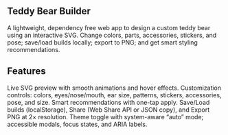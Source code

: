 **Teddy Bear Builder** 
--
A lightweight, dependency free web app to design a custom teddy bear using an interactive SVG. Change colors, parts, accessories, stickers, and pose; save/load builds locally; export to PNG; and get smart styling recommendations.

**Features**
--
Live SVG preview with smooth animations and hover effects.
Customization controls: colors, eyes/nose/mouth, ear size, patterns, stickers, accessories, pose, and size.
Smart recommendations with one-tap apply.
Save/Load builds (localStorage), Share (Web Share API or JSON copy), and Export PNG at 2× resolution.
Theme toggle with system-aware “auto” mode; accessible modals, focus states, and ARIA labels.







